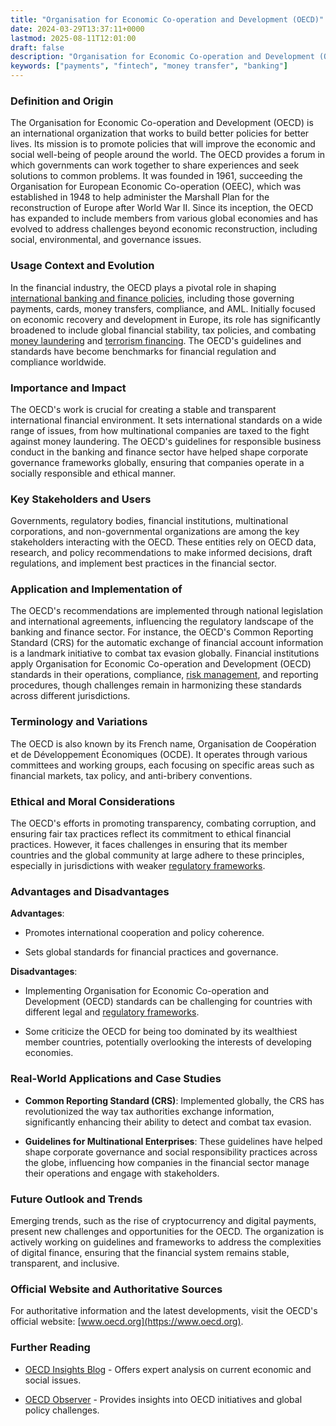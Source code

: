 ```yaml
---
title: "Organisation for Economic Co-operation and Development (OECD)"
date: 2024-03-29T13:37:11+0000
lastmod: 2025-08-11T12:01:00
draft: false
description: "Organisation for Economic Co-operation and Development (OECD) - Payment industry knowledge and insights"
keywords: ["payments", "fintech", "money transfer", "banking"]
---
```


### Definition and Origin

The Organisation for Economic Co-operation and Development (OECD) is an international organization that works to build better policies for better lives. Its mission is to promote policies that will improve the economic and social well-being of people around the world. The OECD provides a forum in which governments can work together to share experiences and seek solutions to common problems. It was founded in 1961, succeeding the Organisation for European Economic Co-operation (OEEC), which was established in 1948 to help administer the Marshall Plan for the reconstruction of Europe after World War II. Since its inception, the OECD has expanded to include members from various global economies and has evolved to address challenges beyond economic reconstruction, including social, environmental, and governance issues.

### Usage Context and Evolution

In the financial industry, the OECD plays a pivotal role in shaping [international banking and finance policies](https://faisalkhanllc.xyz/resources/payments-wiki/c/compliance-policies-procedures/), including those governing payments, cards, money transfers, compliance, and AML. Initially focused on economic recovery and development in Europe, its role has significantly broadened to include global financial stability, tax policies, and combating [money laundering](https://faisalkhanllc.xyz/resources/payments-wiki/m/money-laundering/) and [terrorism financing](https://faisalkhanllc.xyz/resources/payments-wiki/c/counter-terrorism-financing-ctf/). The OECD's guidelines and standards have become benchmarks for financial regulation and compliance worldwide.

### Importance and Impact

The OECD's work is crucial for creating a stable and transparent international financial environment. It sets international standards on a wide range of issues, from how multinational companies are taxed to the fight against money laundering. The OECD's guidelines for responsible business conduct in the banking and finance sector have helped shape corporate governance frameworks globally, ensuring that companies operate in a socially responsible and ethical manner.

### Key Stakeholders and Users

Governments, regulatory bodies, financial institutions, multinational corporations, and non-governmental organizations are among the key stakeholders interacting with the OECD. These entities rely on OECD data, research, and policy recommendations to make informed decisions, draft regulations, and implement best practices in the financial sector.

### Application and Implementation of 

The OECD's recommendations are implemented through national legislation and international agreements, influencing the regulatory landscape of the banking and finance sector. For instance, the OECD's Common Reporting Standard (CRS) for the automatic exchange of financial account information is a landmark initiative to combat tax evasion globally. Financial institutions apply Organisation for Economic Co-operation and Development (OECD) standards in their operations, compliance, [risk management](https://faisalkhanllc.xyz/resources/payments-wiki/r/risk-reduction/), and reporting procedures, though challenges remain in harmonizing these standards across different jurisdictions.

### Terminology and Variations

The OECD is also known by its French name, Organisation de Coopération et de Développement Économiques (OCDE). It operates through various committees and working groups, each focusing on specific areas such as financial markets, tax policy, and anti-bribery conventions.

### Ethical and Moral Considerations

The OECD's efforts in promoting transparency, combating corruption, and ensuring fair tax practices reflect its commitment to ethical financial practices. However, it faces challenges in ensuring that its member countries and the global community at large adhere to these principles, especially in jurisdictions with weaker [regulatory frameworks](https://faisalkhanllc.xyz/resources/payments-wiki/f/financial-regulatory-frameworks/).

### Advantages and Disadvantages

**Advantages**:

- Promotes international cooperation and policy coherence.

- Sets global standards for financial practices and governance.

**Disadvantages**:

- Implementing Organisation for Economic Co-operation and Development (OECD) standards can be challenging for countries with different legal and [regulatory frameworks](https://faisalkhanllc.xyz/resources/payments-wiki/r/regulatory-enforcement/).

- Some criticize the OECD for being too dominated by its wealthiest member countries, potentially overlooking the interests of developing economies.

### Real-World Applications and Case Studies

- **Common Reporting Standard (CRS)**: Implemented globally, the CRS has revolutionized the way tax authorities exchange information, significantly enhancing their ability to detect and combat tax evasion.

- **Guidelines for Multinational Enterprises**: These guidelines have helped shape corporate governance and social responsibility practices across the globe, influencing how companies in the financial sector manage their operations and engage with stakeholders.

### Future Outlook and Trends

Emerging trends, such as the rise of cryptocurrency and digital payments, present new challenges and opportunities for the OECD. The organization is actively working on guidelines and frameworks to address the complexities of digital finance, ensuring that the financial system remains stable, transparent, and inclusive.

### Official Website and Authoritative Sources

For authoritative information and the latest developments, visit the OECD's official website: [www.oecd.org](https://www.oecd.org).

### Further Reading

- [OECD Insights Blog](https://oecdeducationtoday.blogspot.com/) - Offers expert analysis on current economic and social issues.

- [OECD Observer](http://oecdobserver.org/) - Provides insights into OECD initiatives and global policy challenges.